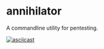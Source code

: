 # annihilator
A commandline utility for pentesting.

[![asciicast](https://asciinema.org/a/240645.svg)](https://asciinema.org/a/240645)